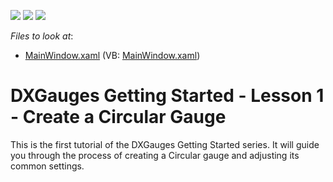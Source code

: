 <!-- default badges list -->
![](https://img.shields.io/endpoint?url=https://codecentral.devexpress.com/api/v1/VersionRange/128570500/22.2.2%2B)
[![](https://img.shields.io/badge/Open_in_DevExpress_Support_Center-FF7200?style=flat-square&logo=DevExpress&logoColor=white)](https://supportcenter.devexpress.com/ticket/details/E3199)
[![](https://img.shields.io/badge/📖_How_to_use_DevExpress_Examples-e9f6fc?style=flat-square)](https://docs.devexpress.com/GeneralInformation/403183)
<!-- default badges end -->
<!-- default file list -->
*Files to look at*:

* [MainWindow.xaml](./CS/MainWindow.xaml) (VB: [MainWindow.xaml](./VB/MainWindow.xaml))
<!-- default file list end -->
# DXGauges Getting Started - Lesson 1 - Create a Circular Gauge


<p>This is the first tutorial of the DXGauges Getting Started series. It will guide you through the process of creating a Circular gauge and adjusting its common settings.</p>

<br/>


